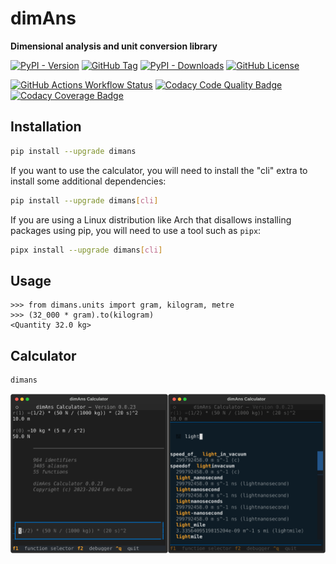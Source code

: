 # dimAns

**Dimensional analysis and unit conversion library**

[![PyPI - Version](https://img.shields.io/pypi/v/dimans?link=https%3A%2F%2Fpypi.org%2Fproject%2Fdimans%2F)](https://pypi.org/project/dimans/#history)
[![GitHub Tag](https://img.shields.io/github/v/tag/emreozcan/dimans)](https://github.com/emreozcan/dimAns/tags)
[![PyPI - Downloads](https://img.shields.io/pypi/dm/dimans)](https://pypi.org/project/dimans/)
[![GitHub License](https://img.shields.io/github/license/emreozcan/dimans)](https://github.com/emreozcan/dimAns/blob/master/LICENSE)

[![GitHub Actions Workflow Status](https://img.shields.io/github/actions/workflow/status/emreozcan/dimAns/test.yml)](https://github.com/emreozcan/dimAns/actions/workflows/test.yml)
[![Codacy Code Quality Badge](https://app.codacy.com/project/badge/Grade/91ba463964c947c1af99446e92d1cd24)](https://app.codacy.com/gh/EmreOzcan/dimAns/dashboard?utm_source=gh&utm_medium=referral&utm_content=&utm_campaign=Badge_grade)
[![Codacy Coverage Badge](https://app.codacy.com/project/badge/Coverage/91ba463964c947c1af99446e92d1cd24)](https://app.codacy.com/gh/EmreOzcan/dimAns/coverage/dashboard?utm_source=gh&utm_medium=referral&utm_content=&utm_campaign=Badge_coverage)

## Installation

```bash
pip install --upgrade dimans
```

If you want to use the calculator, you will need to install the "cli" extra to
install some additional dependencies:

```bash
pip install --upgrade dimans[cli]
```

If you are using a Linux distribution like Arch that disallows installing
packages using pip, you will need to use a tool such as `pipx`:

```bash
pipx install --upgrade dimans[cli]
```

## Usage

```python-repl
>>> from dimans.units import gram, kilogram, metre
>>> (32_000 * gram).to(kilogram)
<Quantity 32.0 kg>
```

## Calculator

```bash
dimans
```
<p>
<img
    src="https://raw.githubusercontent.com/emreozcan/dimAns/master/imgs/calculator.svg"
    alt="dimAns Calculator Screenshot: Main Screen"
    width="50%"><img
    src="https://raw.githubusercontent.com/emreozcan/dimAns/master/imgs/search.svg"
    alt="dimAns Calculator Screenshot: Command Search"
    width="50%">
</p>
